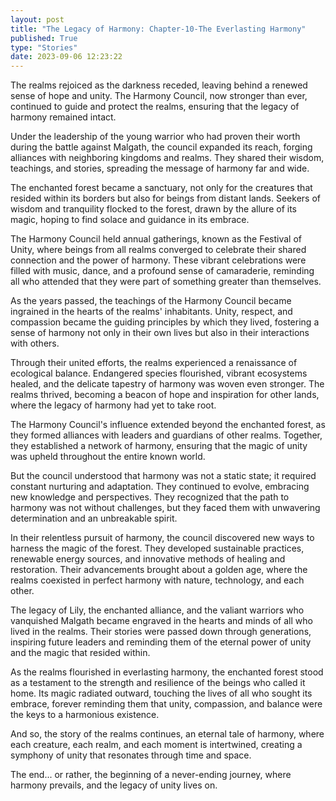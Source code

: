 ```yaml
---
layout: post
title: "The Legacy of Harmony: Chapter-10-The Everlasting Harmony"
published: True
type: "Stories"
date: 2023-09-06 12:23:22
---
```


The realms rejoiced as the darkness receded, leaving behind a renewed sense of hope and unity. The Harmony Council, now stronger than ever, continued to guide and protect the realms, ensuring that the legacy of harmony remained intact.

Under the leadership of the young warrior who had proven their worth during the battle against Malgath, the council expanded its reach, forging alliances with neighboring kingdoms and realms. They shared their wisdom, teachings, and stories, spreading the message of harmony far and wide.

The enchanted forest became a sanctuary, not only for the creatures that resided within its borders but also for beings from distant lands. Seekers of wisdom and tranquility flocked to the forest, drawn by the allure of its magic, hoping to find solace and guidance in its embrace.

The Harmony Council held annual gatherings, known as the Festival of Unity, where beings from all realms converged to celebrate their shared connection and the power of harmony. These vibrant celebrations were filled with music, dance, and a profound sense of camaraderie, reminding all who attended that they were part of something greater than themselves.

As the years passed, the teachings of the Harmony Council became ingrained in the hearts of the realms' inhabitants. Unity, respect, and compassion became the guiding principles by which they lived, fostering a sense of harmony not only in their own lives but also in their interactions with others.

Through their united efforts, the realms experienced a renaissance of ecological balance. Endangered species flourished, vibrant ecosystems healed, and the delicate tapestry of harmony was woven even stronger. The realms thrived, becoming a beacon of hope and inspiration for other lands, where the legacy of harmony had yet to take root.

The Harmony Council's influence extended beyond the enchanted forest, as they formed alliances with leaders and guardians of other realms. Together, they established a network of harmony, ensuring that the magic of unity was upheld throughout the entire known world.

But the council understood that harmony was not a static state; it required constant nurturing and adaptation. They continued to evolve, embracing new knowledge and perspectives. They recognized that the path to harmony was not without challenges, but they faced them with unwavering determination and an unbreakable spirit.

In their relentless pursuit of harmony, the council discovered new ways to harness the magic of the forest. They developed sustainable practices, renewable energy sources, and innovative methods of healing and restoration. Their advancements brought about a golden age, where the realms coexisted in perfect harmony with nature, technology, and each other.

The legacy of Lily, the enchanted alliance, and the valiant warriors who vanquished Malgath became engraved in the hearts and minds of all who lived in the realms. Their stories were passed down through generations, inspiring future leaders and reminding them of the eternal power of unity and the magic that resided within.

As the realms flourished in everlasting harmony, the enchanted forest stood as a testament to the strength and resilience of the beings who called it home. Its magic radiated outward, touching the lives of all who sought its embrace, forever reminding them that unity, compassion, and balance were the keys to a harmonious existence.

And so, the story of the realms continues, an eternal tale of harmony, where each creature, each realm, and each moment is intertwined, creating a symphony of unity that resonates through time and space.

The end... or rather, the beginning of a never-ending journey, where harmony prevails, and the legacy of unity lives on.